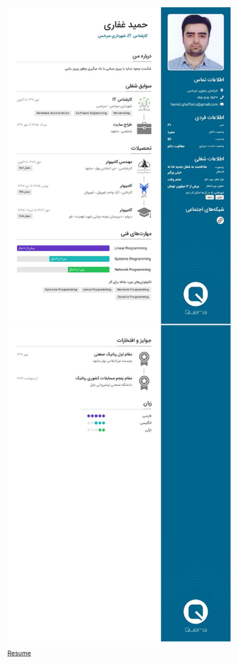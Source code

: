 <img src="حمید غفاریjpg_Page1.jpg" alt="">
<img src="حمید غفاریjpg_Page2.jpg" alt="">
<p><a href="HamidGhaffari_CV_CheckList_AR_3983 (1).pdf">Resume</a></p>
